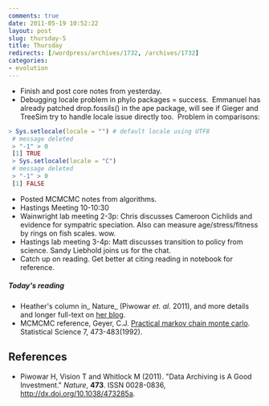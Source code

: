 ```yaml
---
comments: true
date: 2011-05-19 10:52:22
layout: post
slug: thursday-5
title: Thursday
redirects: [/wordpress/archives/1732, /archives/1732]
categories:
- evolution
---
```



	
* Finish and post core notes from yesterday.
* Debugging locale problem in phylo packages = success.  Emmanuel has already patched drop.fossils() in the ape package, will see if Gieger and TreeSim try to handle locale issue directly too.  Problem in comparisons:

```r
> Sys.setlocale(locale = "") # default locale using UTF8
 # message deleted
 > "-1" > 0
 [1] TRUE
 > Sys.setlocale(locale = "C")
 # message deleted
 > "-1" > 0
 [1] FALSE
```

  * Posted MCMCMC notes from algorithms.
  * Hastings Meeting 10-10:30
  * Wainwright lab meeting 2-3p: Chris discusses Cameroon Cichlids and evidence for sympatric speciation.  Also can measure age/stress/fitness by rings on fish scales.  wow.
  * Hastings lab meeting 3-4p: Matt discusses transition to policy from science.  Sandy Liebhold joins us for the chat.
  * Catch up on reading. Get better at citing reading in notebook for reference.


##### Today's reading
	
  * Heather's column in_ Nature_ (Piwowar _et. al._ 2011), and more details and longer full-text on [her blog](http://researchremix.wordpress.com/2011/05/19/nature-letter/).
  * MCMCMC reference, Geyer, C.J. [Practical markov chain monte carlo](http://www.jstor.org/stable/2246094). Statistical Science 7, 473-483(1992). 

## References
- Piwowar H, Vision T and Whitlock M (2011).
"Data Archiving is A Good Investment."
*Nature*, **473**.
ISSN 0028-0836, <a href="http://dx.doi.org/10.1038/473285a">http://dx.doi.org/10.1038/473285a</a>.
